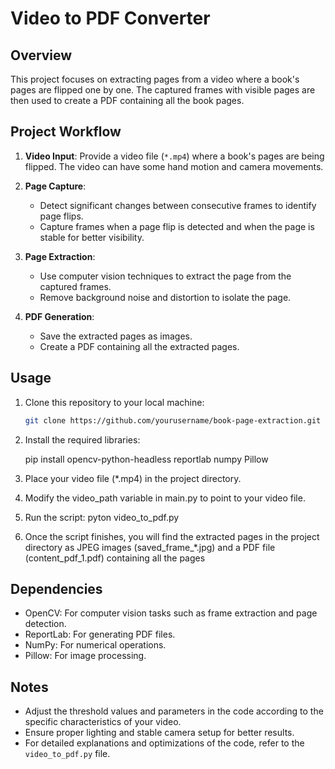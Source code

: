 # Video to PDF Converter

## Overview

This project focuses on extracting pages from a video where a book's pages are flipped one by one. The captured frames with visible pages are then used to create a PDF containing all the book pages.

## Project Workflow

1. **Video Input**: Provide a video file (`*.mp4`) where a book's pages are being flipped. The video can have some hand motion and camera movements.

2. **Page Capture**:
   - Detect significant changes between consecutive frames to identify page flips.
   - Capture frames when a page flip is detected and when the page is stable for better visibility.

3. **Page Extraction**:
   - Use computer vision techniques to extract the page from the captured frames.
   - Remove background noise and distortion to isolate the page.

4. **PDF Generation**:
   - Save the extracted pages as images.
   - Create a PDF containing all the extracted pages.

## Usage

1. Clone this repository to your local machine:

   ```bash
   git clone https://github.com/yourusername/book-page-extraction.git

2. Install the required libraries:

    pip install opencv-python-headless reportlab numpy Pillow

3. Place your video file (*.mp4) in the project directory.

4. Modify the video_path variable in main.py to point to your video file.

5. Run the script:
    pyton video_to_pdf.py

6. Once the script finishes, you will find the extracted pages in the project directory as JPEG images (saved_frame_*.jpg) and a  PDF file (content_pdf_1.pdf) containing all the pages

## Dependencies

- OpenCV: For computer vision tasks such as frame extraction and page detection.
- ReportLab: For generating PDF files.
- NumPy: For numerical operations.
- Pillow: For image processing.

## Notes

- Adjust the threshold values and parameters in the code according to the specific characteristics of your video.
- Ensure proper lighting and stable camera setup for better results.
- For detailed explanations and optimizations of the code, refer to the `video_to_pdf.py` file.

